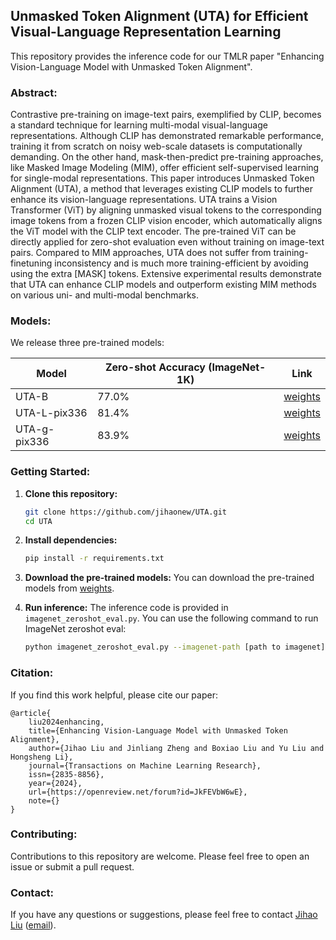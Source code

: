 ## Unmasked Token Alignment (UTA) for Efficient Visual-Language Representation Learning

This repository provides the inference code for our TMLR paper "Enhancing Vision-Language Model with Unmasked Token Alignment".

### **Abstract:**

Contrastive pre-training on image-text pairs, exemplified by CLIP, becomes a standard technique for learning multi-modal visual-language representations. Although CLIP has demonstrated remarkable performance, training it from scratch on noisy web-scale datasets is computationally demanding. On the other hand, mask-then-predict pre-training approaches, like Masked Image Modeling (MIM), offer efficient self-supervised learning for single-modal representations. This paper introduces Unmasked Token Alignment (UTA), a method that leverages existing CLIP models to further enhance its vision-language representations. UTA trains a Vision Transformer (ViT) by aligning unmasked visual tokens to the corresponding image tokens from a frozen CLIP vision encoder, which automatically aligns the ViT model with the CLIP text encoder. The pre-trained ViT can be directly applied for zero-shot evaluation even without training on image-text pairs. Compared to MIM approaches, UTA does not suffer from training-finetuning inconsistency and is much more training-efficient by avoiding using the extra [MASK] tokens. Extensive experimental results demonstrate that UTA can enhance CLIP models and outperform existing MIM methods on various uni- and multi-modal benchmarks.

### **Models:**

We release three pre-trained models:

| Model | Zero-shot Accuracy (ImageNet-1K) | Link |
|----|----|----|
| UTA-B | 77.0% | [weights](https://huggingface.co/jjjjh/UTA/tree/main/checkpoints) |
| UTA-L-pix336 | 81.4% | [weights](https://huggingface.co/jjjjh/UTA/tree/main/checkpoints) |
| UTA-g-pix336 | 83.9% | [weights](https://huggingface.co/jjjjh/UTA/tree/main/checkpoints) |

### **Getting Started:**

1. **Clone this repository:**
   ```bash
   git clone https://github.com/jihaonew/UTA.git
   cd UTA
   ```

2. **Install dependencies:**
   ```bash
   pip install -r requirements.txt
   ```

3. **Download the pre-trained models:**
   You can download the pre-trained models from [weights](https://huggingface.co/jjjjh/UTA/tree/main/checkpoints).

4. **Run inference:**
   The inference code is provided in `imagenet_zeroshot_eval.py`. You can use the following command to run ImageNet zeroshot eval:
   ```bash
   python imagenet_zeroshot_eval.py --imagenet-path [path to imagenet] --model [model name] --ckpt-path [path to checkpoint]
   ```

### **Citation:**

If you find this work helpful, please cite our paper:

```
@article{
    liu2024enhancing,
    title={Enhancing Vision-Language Model with Unmasked Token Alignment},
    author={Jihao Liu and Jinliang Zheng and Boxiao Liu and Yu Liu and Hongsheng Li},
    journal={Transactions on Machine Learning Research},
    issn={2835-8856},
    year={2024},
    url={https://openreview.net/forum?id=JkFEVbW6wE},
    note={}
}
```

### **Contributing:**

Contributions to this repository are welcome. Please feel free to open an issue or submit a pull request.

### **Contact:**

If you have any questions or suggestions, please feel free to contact [Jihao Liu](https://jihaonew.github.io/) ([email](mailto:jihaoliu@link.cuhk.edu.hk)).
